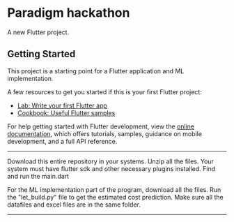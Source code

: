 # Paradigm hackathon

A new Flutter project.

## Getting Started

This project is a starting point for a Flutter application and ML implementation.

A few resources to get you started if this is your first Flutter project:

- [Lab: Write your first Flutter app](https://docs.flutter.dev/get-started/codelab)
- [Cookbook: Useful Flutter samples](https://docs.flutter.dev/cookbook)

For help getting started with Flutter development, view the
[online documentation](https://docs.flutter.dev/), which offers tutorials,
samples, guidance on mobile development, and a full API reference.

**************************************************************************************


Download this entire repository in your systems.
Unzip all the files.
Your system must have flutter sdk and other necessary plugins installed.
Find and run the main.dart

For the ML implementation part of the program, download all the files.
Run the "let_build.py" file to get the estimated cost prediction.
Make sure all the datafiles and excel files are in the same folder.
******************************************************************************************
